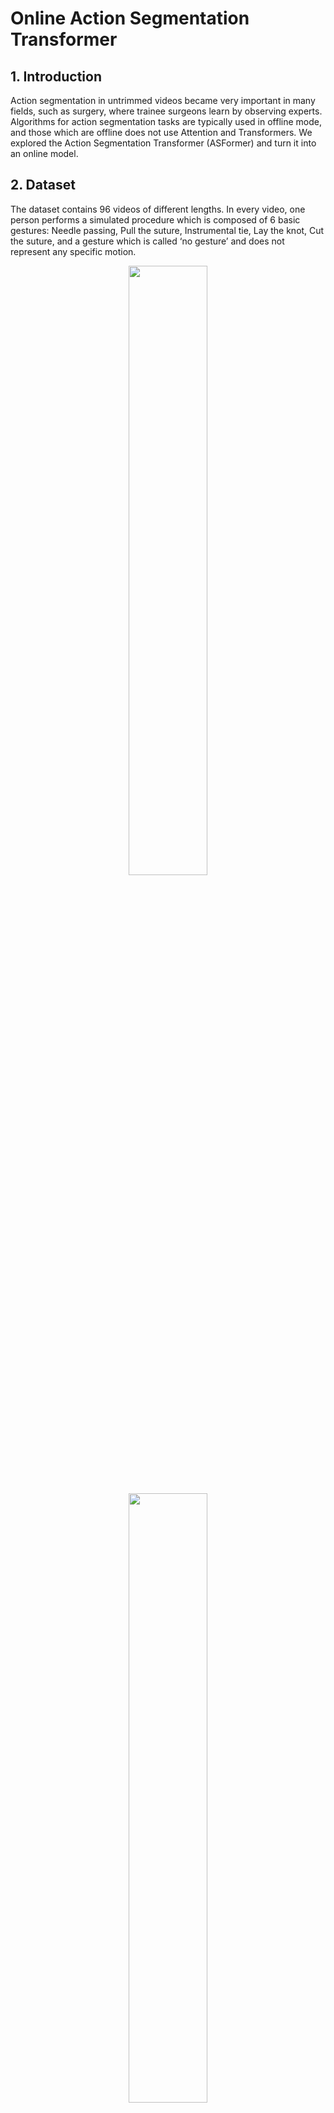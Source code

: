 # Online Action Segmentation Transformer

## 1. Introduction
Action segmentation in untrimmed videos became very important in many fields, such as surgery, where trainee surgeons learn by observing experts.
Algorithms for action segmentation tasks are typically used in offline mode, and those which are offline does not use Attention and Transformers.
We explored the Action Segmentation Transformer (ASFormer) and turn it into an online model.

## 2. Dataset
The dataset contains 96 videos of different lengths. In every video, one person performs a simulated procedure which is composed of 6 basic gestures: Needle passing, Pull the suture, Instrumental tie, Lay the knot, Cut the suture, and a gesture which is called ‘no gesture’ and does not represent any specific motion.


<p align="center" width="100%">
    <img width="50%" src="https://user-images.githubusercontent.com/30556126/224326369-a57a9865-c539-4418-823c-2f0e0c1f0ba1.png">
</p>
<p align="center" width="100%">
    <img width="50%" src="https://user-images.githubusercontent.com/30556126/224328750-d9f7463f-694c-4db2-b0ad-977adc51e596.png">
</p>

## 3. Architecture
### 3.1. Architecture Description
ASFormer is a transformer-based architecture designed specifically for action segmentation tasks.
Lack of inductive biases - the action segmentation task is known for its small-size datasets, which causes the lack of inductive bias. To address this issue, additional temporal convolutions were applied (Dilated Conv, Figure 4) in each layer used as inductive priors, utilizing the temporal structure of the problem.
Difficulty in forming effective representations - due to the long input sequence. Hierarchical self-attention and cross-attention layers were used to address this issue. This representation captures global and local representations, enables high convergence, and reduces total space and time complexity.

